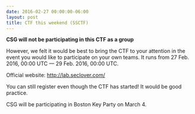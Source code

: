 ```yaml
---
date: 2016-02-27 00:00:00-06:00
layout: post
title: CTF this weekend (SSCTF)
---
```


**CSG will not be participating in this CTF as a group**

However, we felt it would be best to bring the CTF to your attention in the event you would like to participate on your own teams. It runs from 27 Feb. 2016, 00:00 UTC — 29 Feb. 2016, 00:00 UTC.

Official website: http://lab.seclover.com/

You can still register even though the CTF has started! It would be good practice.

CSG will be participating in Boston Key Party on March 4.
